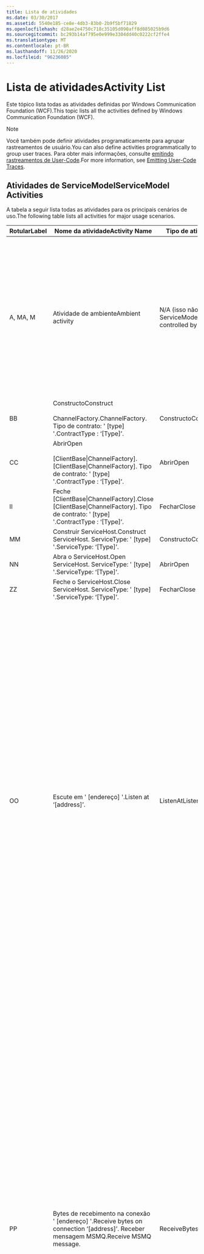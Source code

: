 ```yaml
---
title: Lista de atividades
ms.date: 03/30/2017
ms.assetid: 5540e185-ce8e-4db3-83b0-2b9f5bf71829
ms.openlocfilehash: d28ae2e4750c718c35105d090aff8d085025b9d6
ms.sourcegitcommit: bc293b14af795e0e999e3304dd40c0222cf2ffe4
ms.translationtype: MT
ms.contentlocale: pt-BR
ms.lasthandoff: 11/26/2020
ms.locfileid: "96236085"
---
```

# <a name="activity-list"></a><span data-ttu-id="0c7ff-102">Lista de atividades</span><span class="sxs-lookup"><span data-stu-id="0c7ff-102">Activity List</span></span>

<span data-ttu-id="0c7ff-103">Este tópico lista todas as atividades definidas por Windows Communication Foundation (WCF).</span><span class="sxs-lookup"><span data-stu-id="0c7ff-103">This topic lists all the activities defined by Windows Communication Foundation (WCF).</span></span>  
  
> [!NOTE]
> <span data-ttu-id="0c7ff-104">Você também pode definir atividades programaticamente para agrupar rastreamentos de usuário.</span><span class="sxs-lookup"><span data-stu-id="0c7ff-104">You can also define activities programmatically to group user traces.</span></span> <span data-ttu-id="0c7ff-105">Para obter mais informações, consulte [emitindo rastreamentos de User-Code](emitting-user-code-traces.md).</span><span class="sxs-lookup"><span data-stu-id="0c7ff-105">For more information, see [Emitting User-Code Traces](emitting-user-code-traces.md).</span></span>  
  
## <a name="servicemodel-activities"></a><span data-ttu-id="0c7ff-106">Atividades de ServiceModel</span><span class="sxs-lookup"><span data-stu-id="0c7ff-106">ServiceModel Activities</span></span>  

 <span data-ttu-id="0c7ff-107">A tabela a seguir lista todas as atividades para os principais cenários de uso.</span><span class="sxs-lookup"><span data-stu-id="0c7ff-107">The following table lists all activities for major usage scenarios.</span></span>  
  
|<span data-ttu-id="0c7ff-108">Rotular</span><span class="sxs-lookup"><span data-stu-id="0c7ff-108">Label</span></span>|<span data-ttu-id="0c7ff-109">Nome da atividade</span><span class="sxs-lookup"><span data-stu-id="0c7ff-109">Activity Name</span></span>|<span data-ttu-id="0c7ff-110">Tipo de atividade</span><span class="sxs-lookup"><span data-stu-id="0c7ff-110">Activity Type</span></span>|<span data-ttu-id="0c7ff-111">Descrição</span><span class="sxs-lookup"><span data-stu-id="0c7ff-111">Description</span></span>|  
|-----------|-------------------|-------------------|-----------------|  
|<span data-ttu-id="0c7ff-112">A, M</span><span class="sxs-lookup"><span data-stu-id="0c7ff-112">A, M</span></span>|<span data-ttu-id="0c7ff-113">Atividade de ambiente</span><span class="sxs-lookup"><span data-stu-id="0c7ff-113">Ambient activity</span></span>|<span data-ttu-id="0c7ff-114">N/A (isso não é controlado pelo ServiceModel)</span><span class="sxs-lookup"><span data-stu-id="0c7ff-114">N/A (this is not controlled by ServiceModel)</span></span>|<span data-ttu-id="0c7ff-115">A atividade cuja ID é definida em TLS antes de qualquer chamada para o código de ServiceModel (lado do cliente ou servidor).</span><span class="sxs-lookup"><span data-stu-id="0c7ff-115">The activity whose ID is set in TLS before any calls to ServiceModel code (client side or server side).</span></span><br /><br /> <span data-ttu-id="0c7ff-116">Exemplo: uma atividade em que Open é chamada no cliente WCF ou serviceHost. Open é chamado.</span><span class="sxs-lookup"><span data-stu-id="0c7ff-116">Example: An activity where  open is called on the WCF client or serviceHost.open is called.</span></span>|  
|<span data-ttu-id="0c7ff-117">B</span><span class="sxs-lookup"><span data-stu-id="0c7ff-117">B</span></span>|<span data-ttu-id="0c7ff-118">Constructo</span><span class="sxs-lookup"><span data-stu-id="0c7ff-118">Construct</span></span><br /><br /> <span data-ttu-id="0c7ff-119">ChannelFactory.</span><span class="sxs-lookup"><span data-stu-id="0c7ff-119">ChannelFactory.</span></span> <span data-ttu-id="0c7ff-120">Tipo de contrato: ' [type] '.</span><span class="sxs-lookup"><span data-stu-id="0c7ff-120">ContractType : ‘[Type]’.</span></span>|<span data-ttu-id="0c7ff-121">Constructo</span><span class="sxs-lookup"><span data-stu-id="0c7ff-121">Construct</span></span>||  
|<span data-ttu-id="0c7ff-122">C</span><span class="sxs-lookup"><span data-stu-id="0c7ff-122">C</span></span>|<span data-ttu-id="0c7ff-123">Abrir</span><span class="sxs-lookup"><span data-stu-id="0c7ff-123">Open</span></span><br /><br /> <span data-ttu-id="0c7ff-124">[ClientBase&#124;ChannelFactory].</span><span class="sxs-lookup"><span data-stu-id="0c7ff-124">[ClientBase&#124;ChannelFactory].</span></span> <span data-ttu-id="0c7ff-125">Tipo de contrato: ' [type] '.</span><span class="sxs-lookup"><span data-stu-id="0c7ff-125">ContractType : ‘[Type]’.</span></span>|<span data-ttu-id="0c7ff-126">Abrir</span><span class="sxs-lookup"><span data-stu-id="0c7ff-126">Open</span></span>||  
|<span data-ttu-id="0c7ff-127">I</span><span class="sxs-lookup"><span data-stu-id="0c7ff-127">I</span></span>|<span data-ttu-id="0c7ff-128">Feche [ClientBase&#124;ChannelFactory].</span><span class="sxs-lookup"><span data-stu-id="0c7ff-128">Close [ClientBase&#124;ChannelFactory].</span></span> <span data-ttu-id="0c7ff-129">Tipo de contrato: ' [type] '.</span><span class="sxs-lookup"><span data-stu-id="0c7ff-129">ContractType : ‘[Type]’.</span></span>|<span data-ttu-id="0c7ff-130">Fechar</span><span class="sxs-lookup"><span data-stu-id="0c7ff-130">Close</span></span>||  
|<span data-ttu-id="0c7ff-131">M</span><span class="sxs-lookup"><span data-stu-id="0c7ff-131">M</span></span>|<span data-ttu-id="0c7ff-132">Construir ServiceHost.</span><span class="sxs-lookup"><span data-stu-id="0c7ff-132">Construct ServiceHost.</span></span> <span data-ttu-id="0c7ff-133">ServiceType: ' [type] '.</span><span class="sxs-lookup"><span data-stu-id="0c7ff-133">ServiceType: ‘[Type]’.</span></span>|<span data-ttu-id="0c7ff-134">Constructo</span><span class="sxs-lookup"><span data-stu-id="0c7ff-134">Construct</span></span>||  
|<span data-ttu-id="0c7ff-135">N</span><span class="sxs-lookup"><span data-stu-id="0c7ff-135">N</span></span>|<span data-ttu-id="0c7ff-136">Abra o ServiceHost.</span><span class="sxs-lookup"><span data-stu-id="0c7ff-136">Open ServiceHost.</span></span> <span data-ttu-id="0c7ff-137">ServiceType: ' [type] '.</span><span class="sxs-lookup"><span data-stu-id="0c7ff-137">ServiceType: ‘[Type]’.</span></span>|<span data-ttu-id="0c7ff-138">Abrir</span><span class="sxs-lookup"><span data-stu-id="0c7ff-138">Open</span></span>||  
|<span data-ttu-id="0c7ff-139">Z</span><span class="sxs-lookup"><span data-stu-id="0c7ff-139">Z</span></span>|<span data-ttu-id="0c7ff-140">Feche o ServiceHost.</span><span class="sxs-lookup"><span data-stu-id="0c7ff-140">Close ServiceHost.</span></span> <span data-ttu-id="0c7ff-141">ServiceType: ' [type] '.</span><span class="sxs-lookup"><span data-stu-id="0c7ff-141">ServiceType: ‘[Type]’.</span></span>|<span data-ttu-id="0c7ff-142">Fechar</span><span class="sxs-lookup"><span data-stu-id="0c7ff-142">Close</span></span>||  
|<span data-ttu-id="0c7ff-143">O</span><span class="sxs-lookup"><span data-stu-id="0c7ff-143">O</span></span>|<span data-ttu-id="0c7ff-144">Escute em ' [endereço] '.</span><span class="sxs-lookup"><span data-stu-id="0c7ff-144">Listen at ‘[address]’.</span></span>|<span data-ttu-id="0c7ff-145">ListenAt</span><span class="sxs-lookup"><span data-stu-id="0c7ff-145">ListenAt</span></span>|<span data-ttu-id="0c7ff-146">Essa e a próxima atividade são específicas de transporte.</span><span class="sxs-lookup"><span data-stu-id="0c7ff-146">This and the next activity are transport-specific.</span></span> <span data-ttu-id="0c7ff-147">A atividade ListenAt representa o conteúdo que mapeia para o endereço onde o ouvinte de canal escuta.</span><span class="sxs-lookup"><span data-stu-id="0c7ff-147">The ListenAt activity represents the content that maps to the address where the channel listener listens at.</span></span> <span data-ttu-id="0c7ff-148">No caso do MSMQ, é a própria fila, uma vez que a fila é mapeada para um endereço.</span><span class="sxs-lookup"><span data-stu-id="0c7ff-148">In the case of MSMQ, it is the queue itself since the queue maps to one address.</span></span> <span data-ttu-id="0c7ff-149">Essa atividade escuta conexões de entrada no caso de transportes orientados a conexões, para mensagens MSMQ no caso do MSMQ.</span><span class="sxs-lookup"><span data-stu-id="0c7ff-149">This activity listens for incoming connections in the case of connection-oriented transports, for MSMQ messages in the case of MSMQ.</span></span> <span data-ttu-id="0c7ff-150">Essa atividade é criada durante ServiceHost. Open () e contém os rastreamentos relacionados à criação e à descartação do ouvinte, bem como a transferência para todas as atividades ReceiveBytes.</span><span class="sxs-lookup"><span data-stu-id="0c7ff-150">This activity is created during ServiceHost.Open(), and contains the traces related to creating and disposing the listener, as well as transferring out to all ReceiveBytes activities.</span></span>|  
|<span data-ttu-id="0c7ff-151">P</span><span class="sxs-lookup"><span data-stu-id="0c7ff-151">P</span></span>|<span data-ttu-id="0c7ff-152">Bytes de recebimento na conexão ' [endereço] '.</span><span class="sxs-lookup"><span data-stu-id="0c7ff-152">Receive bytes on connection ‘[address]’.</span></span> <span data-ttu-id="0c7ff-153">Receber mensagem MSMQ.</span><span class="sxs-lookup"><span data-stu-id="0c7ff-153">Receive MSMQ message.</span></span>|<span data-ttu-id="0c7ff-154">ReceiveBytes</span><span class="sxs-lookup"><span data-stu-id="0c7ff-154">ReceiveBytes</span></span>|<span data-ttu-id="0c7ff-155">Nessa atividade, os dados que eventualmente receberão uma mensagem do WCF serão processados.</span><span class="sxs-lookup"><span data-stu-id="0c7ff-155">In this activity, data that will eventually get a WCF message is processed.</span></span> <span data-ttu-id="0c7ff-156">Os bytes de entrada são esperados no caso de transporte orientado a conexão ou http.</span><span class="sxs-lookup"><span data-stu-id="0c7ff-156">Incoming bytes are waited in the case of connection-oriented transport or http.</span></span> <span data-ttu-id="0c7ff-157">Para TCP/named-pipe, o tempo de vida dessa atividade é o tempo de vida da conexão, pois ela é criada quando a conexão é criada.</span><span class="sxs-lookup"><span data-stu-id="0c7ff-157">For TCP/named-pipe, the lifetime of this activity is the lifetime of the connection, as it is created when the connection is created.</span></span> <span data-ttu-id="0c7ff-158">Para http, é o tempo de vida de uma solicitação de mensagem e é criado quando a mensagem é enviada.</span><span class="sxs-lookup"><span data-stu-id="0c7ff-158">For http, it is of the lifetime of a message request and is created when the message is sent.</span></span> <span data-ttu-id="0c7ff-159">Essa atividade contém os rastreamentos relacionados à criação e ao descarte da conexão, se aplicável, e transferências para todas as atividades de processamento de mensagem (objeto).</span><span class="sxs-lookup"><span data-stu-id="0c7ff-159">This activity contains the traces related to creating and disposing the connection if applicable, as well as transfers out to all message (object) processing activities.</span></span><br /><br /> <span data-ttu-id="0c7ff-160">No caso do MSMQ, é a atividade em que a mensagem MSMQ é recuperada.</span><span class="sxs-lookup"><span data-stu-id="0c7ff-160">In the case of MSMQ, it is the activity where the MSMQ message is retrieved.</span></span>|  
|<span data-ttu-id="0c7ff-161">Q</span><span class="sxs-lookup"><span data-stu-id="0c7ff-161">Q</span></span>|<span data-ttu-id="0c7ff-162">Processar mensagem [número].</span><span class="sxs-lookup"><span data-stu-id="0c7ff-162">Process message [number].</span></span> <span data-ttu-id="0c7ff-163">(Observação: [número] é um valor que aumenta de forma monotônico, que começa em 1.)</span><span class="sxs-lookup"><span data-stu-id="0c7ff-163">(Note, [number] is a monotonically increasing value which starts at 1.)</span></span>|<span data-ttu-id="0c7ff-164">ProcessMessage</span><span class="sxs-lookup"><span data-stu-id="0c7ff-164">ProcessMessage</span></span>|<span data-ttu-id="0c7ff-165">Processar uma mensagem de entrada.</span><span class="sxs-lookup"><span data-stu-id="0c7ff-165">Process an incoming message.</span></span> <span data-ttu-id="0c7ff-166">Essa atividade é iniciada quando todos os dados (bytes, mensagem MSMQ) são recebidos para formar um objeto de mensagem do WCF.</span><span class="sxs-lookup"><span data-stu-id="0c7ff-166">This activity starts when all the data (bytes, MSMQ message) are received to form a WCF message object.</span></span> <span data-ttu-id="0c7ff-167">Os rastreamentos dentro dessa atividade lidam com o processamento de cabeçalho.</span><span class="sxs-lookup"><span data-stu-id="0c7ff-167">Traces within this activity deal with header processing.</span></span><br /><br /> <span data-ttu-id="0c7ff-168">Depois que uma mensagem que pode ser expedida é formada, a atividade processAction do ServiceHost é alternada para depois de Pesquisar a ID da atividade correspondente.</span><span class="sxs-lookup"><span data-stu-id="0c7ff-168">Once a message that can be dispatched is formed, the ServiceHost ProcessAction activity is switched to after looking up the corresponding Activity ID.</span></span>|  
|<span data-ttu-id="0c7ff-169">D, S</span><span class="sxs-lookup"><span data-stu-id="0c7ff-169">D, S</span></span>|<span data-ttu-id="0c7ff-170">Processar ação ' [ação] '.</span><span class="sxs-lookup"><span data-stu-id="0c7ff-170">Process action ‘[action]’.</span></span>|<span data-ttu-id="0c7ff-171">Processaraction</span><span class="sxs-lookup"><span data-stu-id="0c7ff-171">ProcessAction</span></span>|<span data-ttu-id="0c7ff-172">Processe a mensagem por meio da pilha de transporte/segurança/RM para expedir a mensagem para o código do usuário no recebimento e na ordem inversa em enviar.</span><span class="sxs-lookup"><span data-stu-id="0c7ff-172">Process the message through the Transport/Security/RM stack for dispatching the message to user code on receive, and in the reverse order on send.</span></span><br /><br /> <span data-ttu-id="0c7ff-173">No servidor, essa atividade usa a ID de atividade propagada se for enviada no cabeçalho da mensagem por meio de "propagação da atividade"; caso contrário, um novo GUID será criado.</span><span class="sxs-lookup"><span data-stu-id="0c7ff-173">On the server, this activity uses the propagated Activity ID if it is sent in the message header via "Activity Propagation"; otherwise, a new GUID is created.</span></span><br /><br /> <span data-ttu-id="0c7ff-174">A mensagem de resposta para contratos de solicitação/resposta também é processada nessa atividade.</span><span class="sxs-lookup"><span data-stu-id="0c7ff-174">The response message for request/reply contracts is also processed in that activity.</span></span>|  
|<span data-ttu-id="0c7ff-175">T</span><span class="sxs-lookup"><span data-stu-id="0c7ff-175">T</span></span>|<span data-ttu-id="0c7ff-176">Execute ' [IContract. Operation] '.</span><span class="sxs-lookup"><span data-stu-id="0c7ff-176">Execute ‘[IContract.Operation]’.</span></span>|<span data-ttu-id="0c7ff-177">ExecuteUserCode</span><span class="sxs-lookup"><span data-stu-id="0c7ff-177">ExecuteUserCode</span></span>|<span data-ttu-id="0c7ff-178">Execute o código do usuário após a expedição no lado do serviço.</span><span class="sxs-lookup"><span data-stu-id="0c7ff-178">Execute user code after dispatch on the service side.</span></span> <span data-ttu-id="0c7ff-179">Essa atividade fornece um limite para delinear o código ServiceHost do código fornecido pelo usuário.</span><span class="sxs-lookup"><span data-stu-id="0c7ff-179">This activity provides a boundary to delineate ServiceHost code from user-provided code.</span></span>|  
  
## <a name="security-activities"></a><span data-ttu-id="0c7ff-180">Atividades de segurança</span><span class="sxs-lookup"><span data-stu-id="0c7ff-180">Security Activities</span></span>  

 <span data-ttu-id="0c7ff-181">A tabela a seguir lista todas as atividades relacionadas à segurança.</span><span class="sxs-lookup"><span data-stu-id="0c7ff-181">The following table lists all activities related to Security.</span></span>  
  
|<span data-ttu-id="0c7ff-182">Nome da atividade</span><span class="sxs-lookup"><span data-stu-id="0c7ff-182">Activity Name</span></span>|<span data-ttu-id="0c7ff-183">Tipo de atividade</span><span class="sxs-lookup"><span data-stu-id="0c7ff-183">Activity Type</span></span>|<span data-ttu-id="0c7ff-184">Descrição</span><span class="sxs-lookup"><span data-stu-id="0c7ff-184">Description</span></span>|  
|-------------------|-------------------|-----------------|  
|<span data-ttu-id="0c7ff-185">Configurar sessão segura</span><span class="sxs-lookup"><span data-stu-id="0c7ff-185">Setup secure session</span></span>|<span data-ttu-id="0c7ff-186">SetupSecurity</span><span class="sxs-lookup"><span data-stu-id="0c7ff-186">SetupSecurity</span></span>|<span data-ttu-id="0c7ff-187">Existe somente no lado do cliente.</span><span class="sxs-lookup"><span data-stu-id="0c7ff-187">Exists on the client side only.</span></span> <span data-ttu-id="0c7ff-188">Contém todas as trocas de RST \*/SCT para autenticação e a definição do contexto de segurança.</span><span class="sxs-lookup"><span data-stu-id="0c7ff-188">Contains all RST\*/SCT exchanges for authentication and setting the security context.</span></span> <span data-ttu-id="0c7ff-189">Se `propagateActivity` = `true` , essa atividade será mesclada com as atividades RST/SCT de ação de processo correspondente do serviço \* .</span><span class="sxs-lookup"><span data-stu-id="0c7ff-189">If `propagateActivity`=`true`, this activity is merged with the service’s corresponding Process Action RST\*/SCT activities.</span></span>|  
|<span data-ttu-id="0c7ff-190">Fechar sessão segura</span><span class="sxs-lookup"><span data-stu-id="0c7ff-190">Close secure session</span></span>|<span data-ttu-id="0c7ff-191">SetupSecurity</span><span class="sxs-lookup"><span data-stu-id="0c7ff-191">SetupSecurity</span></span>|<span data-ttu-id="0c7ff-192">Existe no lado do cliente.</span><span class="sxs-lookup"><span data-stu-id="0c7ff-192">Exists on the client side.</span></span> <span data-ttu-id="0c7ff-193">Contém a troca de mensagens de cancelamento para fechar a sessão segura.</span><span class="sxs-lookup"><span data-stu-id="0c7ff-193">Contains the Cancel message exchange for closing the secure session.</span></span> <span data-ttu-id="0c7ff-194">Se `propagateActivity` = `true` , essa atividade será mesclada com a ação de processo "Cancelar" do serviço.</span><span class="sxs-lookup"><span data-stu-id="0c7ff-194">If `propagateActivity`=`true`, this activity is merged with the Process Action "Cancel" from the service.</span></span>|  
  
 <span data-ttu-id="0c7ff-195">A tabela a seguir lista todas as atividades relacionadas ao COM+.</span><span class="sxs-lookup"><span data-stu-id="0c7ff-195">The following table lists all activities related to COM+.</span></span>  
  
|<span data-ttu-id="0c7ff-196">Nome da atividade</span><span class="sxs-lookup"><span data-stu-id="0c7ff-196">Activity Name</span></span>|<span data-ttu-id="0c7ff-197">Tipo de atividade</span><span class="sxs-lookup"><span data-stu-id="0c7ff-197">Activity Type</span></span>|<span data-ttu-id="0c7ff-198">Descrição</span><span class="sxs-lookup"><span data-stu-id="0c7ff-198">Description</span></span>|  
|-------------------|-------------------|-----------------|  
|<span data-ttu-id="0c7ff-199">Criar instância COM+</span><span class="sxs-lookup"><span data-stu-id="0c7ff-199">Create COM+ instance</span></span>|<span data-ttu-id="0c7ff-200">TransferToCOMPlus</span><span class="sxs-lookup"><span data-stu-id="0c7ff-200">TransferToCOMPlus</span></span>|<span data-ttu-id="0c7ff-201">1 instância de atividade para cada chamada COM+ do código WCF</span><span class="sxs-lookup"><span data-stu-id="0c7ff-201">1 activity instance for each COM+ call from WCF code</span></span>|  
|<span data-ttu-id="0c7ff-202">Executar COM+ \<operation></span><span class="sxs-lookup"><span data-stu-id="0c7ff-202">Execute COM+ \<operation></span></span>|<span data-ttu-id="0c7ff-203">TransferToCOMPlus</span><span class="sxs-lookup"><span data-stu-id="0c7ff-203">TransferToCOMPlus</span></span>|<span data-ttu-id="0c7ff-204">1 instância de atividade para cada chamada COM+ do código WCF</span><span class="sxs-lookup"><span data-stu-id="0c7ff-204">1 activity instance for each COM+ call from WCF code</span></span>|  
  
## <a name="wmi-activities"></a><span data-ttu-id="0c7ff-205">Atividades do WMI</span><span class="sxs-lookup"><span data-stu-id="0c7ff-205">WMI Activities</span></span>  

 <span data-ttu-id="0c7ff-206">A tabela a seguir lista todas as atividades relacionadas ao WMI.</span><span class="sxs-lookup"><span data-stu-id="0c7ff-206">The following table lists all activities related to WMI.</span></span>  
  
|<span data-ttu-id="0c7ff-207">Nome da atividade</span><span class="sxs-lookup"><span data-stu-id="0c7ff-207">Activity Name</span></span>|<span data-ttu-id="0c7ff-208">Tipo de atividade</span><span class="sxs-lookup"><span data-stu-id="0c7ff-208">Activity Type</span></span>|<span data-ttu-id="0c7ff-209">Descrição</span><span class="sxs-lookup"><span data-stu-id="0c7ff-209">Description</span></span>|  
|-------------------|-------------------|-----------------|  
|<span data-ttu-id="0c7ff-210">Obter WMI</span><span class="sxs-lookup"><span data-stu-id="0c7ff-210">WMI get</span></span>|<span data-ttu-id="0c7ff-211">WMIGetObject</span><span class="sxs-lookup"><span data-stu-id="0c7ff-211">WMIGetObject</span></span>|<span data-ttu-id="0c7ff-212">O usuário está recuperando dados do WMI.</span><span class="sxs-lookup"><span data-stu-id="0c7ff-212">User is retrieving data from WMI.</span></span>|  
|<span data-ttu-id="0c7ff-213">Colocar WMI</span><span class="sxs-lookup"><span data-stu-id="0c7ff-213">WMI put</span></span>|<span data-ttu-id="0c7ff-214">WmiPutInstance</span><span class="sxs-lookup"><span data-stu-id="0c7ff-214">WmiPutInstance</span></span>|<span data-ttu-id="0c7ff-215">O usuário está atualizando dados com o WMI.</span><span class="sxs-lookup"><span data-stu-id="0c7ff-215">User is updating data with WMI.</span></span>|

